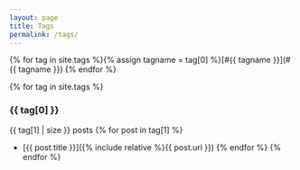 ```yaml
---
layout: page
title: Tags
permalink: /tags/
---
```

<!-- Copyright (c) 2022, ZiChenStudio Official -->
{% for tag in site.tags %}{% assign tagname = tag[0] %}[#{{ tagname }}](#{{ tagname }}) {% endfor %}

{% for tag in site.tags %}
### {{ tag[0] }}
{{ tag[1] | size }} posts
    {% for post in tag[1] %}
 - [{{ post.title }}]({% include relative %}{{ post.url }})
    {% endfor %}
{% endfor %}

